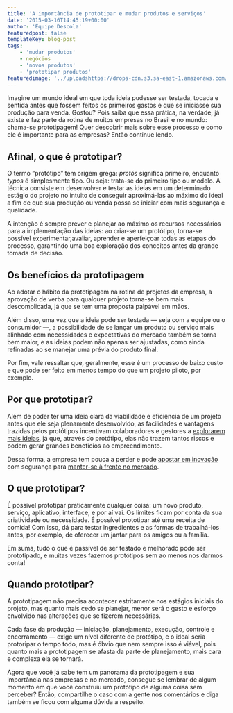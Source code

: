 ```yaml
---
title: 'A importância de prototipar e mudar produtos e serviços'
date: '2015-03-16T14:45:19+00:00'
author: 'Equipe Descola'
featuredpost: false
templateKey: blog-post
tags:
    - 'mudar produtos'
    - negócios
    - 'novos produtos'
    - 'prototipar produtos'
featuredimage: '../uploadshttps://drops-cdn.s3.sa-east-1.amazonaws.com/drops-new/wp-content/uploads/2015/03/16144519/prototipagem-150x150.jpg'
---
```

Imagine um mundo ideal em que toda ideia pudesse ser testada, tocada e sentida antes que fossem feitos os primeiros gastos e que se iniciasse sua produção para venda. Gostou? Pois saiba que essa prática, na verdade, já existe e faz parte da rotina de muitos empresas no Brasil e no mundo: chama-se prototipagem! Quer descobrir mais sobre esse processo e como ele é importante para as empresas? Então continue lendo.

**Afinal, o que é prototipar?**
-------------------------------

O termo “protótipo” tem origem grega: *protós* significa primeiro, enquanto *typos* é simplesmente tipo. Ou seja: trata-se do primeiro tipo ou modelo. A técnica consiste em desenvolver e testar as ideias em um determinado estágio do projeto no intuito de conseguir aproximá-las ao máximo do ideal a fim de que sua produção ou venda possa se iniciar com mais segurança e qualidade.

A intenção é sempre prever e planejar ao máximo os recursos necessários para a implementação das ideias: ao criar-se um protótipo, torna-se possível experimentar,avaliar, aprender e aperfeiçoar todas as etapas do processo, garantindo uma boa exploração dos conceitos antes da grande tomada de decisão.

**Os benefícios da prototipagem**
---------------------------------

Ao adotar o hábito da prototipagem na rotina de projetos da empresa, a aprovação de verba para qualquer projeto torna-se bem mais descomplicada, já que se tem uma proposta palpável em mãos.

Além disso, uma vez que a ideia pode ser testada — seja com a equipe ou o consumidor —, a possibilidade de se lançar um produto ou serviço mais alinhado com necessidades e expectativas do mercado também se torna bem maior, e as ideias podem não apenas ser ajustadas, como ainda refinadas ao se manejar uma prévia do produto final.

Por fim, vale ressaltar que, geralmente, esse é um processo de baixo custo e que pode ser feito em menos tempo do que um projeto piloto, por exemplo.

**Por que prototipar?**
-----------------------

Além de poder ter uma ideia clara da viabilidade e eficiência de um projeto antes que ele seja plenamente desenvolvido, as facilidades e vantagens trazidas pelos protótipos incentivam colaboradores e gestores a <span style="text-decoration: underline;">[explorarem mais ideias](http://descola.org/drops/6-dicas-para-ser-mais-criativo/)</span>, já que, através do protótipo, elas não trazem tantos riscos e podem gerar grandes benefícios ao empreendimento.

Dessa forma, a empresa tem pouca a perder e pode <span style="text-decoration: underline;">[apostar em inovação](http://descola.org/drops/como-o-design-ajuda-a-trazer-inovacoes-para-as-empresas/)</span> com segurança para <span style="text-decoration: underline;">[manter-se à frente no mercado](http://descola.org/drops/a-importancia-da-criatividade-no-empreendedorismo/)</span>.

**O que prototipar?**
---------------------

É possível prototipar praticamente qualquer coisa: um novo produto, serviço, aplicativo, interface, e por aí vai. Os limites ficam por conta da sua criatividade ou necessidade. É possível prototipar até uma receita de comida! Com isso, dá para testar ingredientes e as formas de trabalhá-los antes, por exemplo, de oferecer um jantar para os amigos ou a família.

Em suma, tudo o que é passível de ser testado e melhorado pode ser prototipado, e muitas vezes fazemos protótipos sem ao menos nos darmos conta!

**Quando prototipar?**
----------------------

A prototipagem não precisa acontecer estritamente nos estágios iniciais do projeto, mas quanto mais cedo se planejar, menor será o gasto e esforço envolvido nas alterações que se fizerem necessárias.

Cada fase da produção — iniciação, planejamento, execução, controle e encerramento — exige um nível diferente de protótipo, e o ideal seria protoripar o tempo todo, mas é óbvio que nem sempre isso é viável, pois quanto mais a prototipagem se afasta da parte de planejamento, mais cara e complexa ela se tornará.

Agora que você já sabe tem um panorama da prototipagem e sua importância nas empresas e no mercado, consegue se lembrar de algum momento em que você construiu um protótipo de alguma coisa sem perceber? Então, compartilhe o caso com a gente nos comentários e diga também se ficou com alguma dúvida a respeito.